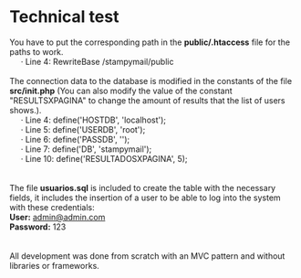 # Technical test


You have to put the corresponding path in the <b>public/.htaccess</b> file for the paths to work.<br>
&nbsp;&nbsp;&nbsp;&nbsp;&nbsp;&middot; Line 4: RewriteBase /stampymail/public
<br><br>
The connection data to the database is modified in the constants of the file <b>src/init.php</b> (You can also modify the value of the constant "RESULTSXPAGINA" to change the amount of results that the list of users shows.).<br>
      &nbsp;&nbsp;&nbsp;&nbsp;&nbsp;&middot; Line 4: define('HOSTDB', 'localhost');<br>
      &nbsp;&nbsp;&nbsp;&nbsp;&nbsp;&middot; Line 5: define('USERDB', 'root');<br>
      &nbsp;&nbsp;&nbsp;&nbsp;&nbsp;&middot; Line 6: define('PASSDB', '');<br>
      &nbsp;&nbsp;&nbsp;&nbsp;&nbsp;&middot; Line 7: define('DB', 'stampymail');<br>
      &nbsp;&nbsp;&nbsp;&nbsp;&nbsp;&middot; Line 10: define('RESULTADOSXPAGINA', 5);<br>
<br><br>
The file <b>usuarios.sql</b> is included to create the table with the necessary fields, it includes the insertion of a user to be able to log into the system with these credentials:<br>
      <b>User:</b> admin@admin.com<br>
      <b>Password:</b> 123<br>
<br><br>
All development was done from scratch with an MVC pattern and without libraries or frameworks.
